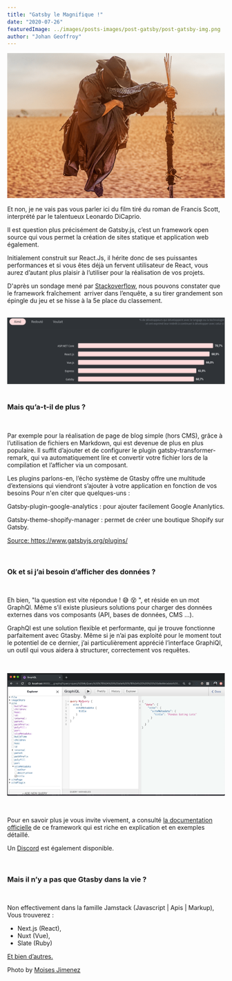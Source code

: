 ```yaml
---
title: "Gatsby le Magnifique !"
date: "2020-07-26"
featuredImage: ../images/posts-images/post-gatsby/post-gatsby-img.png
author: "Johan Geoffroy"
---
```


![hopper](../images/posts-images/post-gatsby/post-gatsby-img.png)

<div class="text-post">
<p>
Et non, je ne vais pas vous parler ici du film tiré du roman de Francis Scott, interprété par le talentueux Leonardo DiCaprio.
</p>

<p>
Il est question plus précisément de Gatsby.js, c’est un framework open source qui vous permet la création de sites statique et application web également.
</p>
<p>
Initialement construit sur React.Js, il hérite donc de ses puissantes performances et si vous êtes déjà un fervent utilisateur de React, vous aurez d’autant plus plaisir à l’utiliser pour la réalisation de vos projets.
</p>

<p> 
D'après un sondage mené par <a target="blank" href="https://insights.stackoverflow.com/survey/2020">Stackoverflow</a>, nous pouvons constater que le framework fraîchement 
arriver dans l’enquête, a su tirer grandement son épingle du jeu et se hisse à la 5e place du classement.
</p>

&nbsp;
<img src="../images/posts-images/post-gatsby/capture-1.png" alt="statistiques">
&nbsp;

<h3>Mais qu’a-t-il de plus ?</h3>
&nbsp;
<p>
Par exemple pour la réalisation de page de blog simple (hors CMS), grâce à l’utilisation de fichiers en Markdown, qui est devenue de plus en plus populaire. Il suffit d’ajouter et de configurer le plugin gatsby-transformer-remark, qui va automatiquement lire et convertir votre fichier lors de la compilation et l’afficher via un composant.
</p> 

<p>
Les plugins parlons-en, l’écho système de Gtasby offre une multitude d’extensions qui viendront s’ajouter à votre application en fonction de vos besoins
Pour n'en citer que quelques-uns :

Gatsby-plugin-google-analytics : pour ajouter facilement Google Ananlytics.<br>

Gatsby-theme-shopify-manager : permet de créer une boutique Shopify sur Gatsby.
</p>

<a  target="blank" href="https://www.gatsbyjs.org/plugins/">Source: https://www.gatsbyjs.org/plugins/</a>

&nbsp;

<h3>Ok et si j’ai besoin d’afficher des données ?</h3>

&nbsp;

<p>
Eh bien, "la question est vite répondue ! &#128517; &#128565; ", et réside en un mot GraphQl. 
Même s’il existe plusieurs solutions pour charger des données externes dans vos composants
(API, bases de données, CMS …).
<p>

<p>
GraphQl est une solution flexible et performante, qui je trouve fonctionne parfaitement avec Gtasby.
Même si je n’ai pas exploité pour le moment tout le potentiel de ce dernier, j’ai particulièrement apprécié l’interface GraphiQl, un outil qui vous aidera à structurer, correctement vos requêtes.
</p>

&nbsp;

<img src="../images/posts-images/post-gatsby/capture-2.png">

&nbsp;

<p>
Pour en savoir plus je vous invite vivement, a consulté <a  target="blank" href="https://www.gatsbyjs.org/">la documentation officielle</a> de ce framework qui est riche en explication et en exemples détaillé.
</p>
<p>
Un <a target="blank" href="https://discord.com/invite/br9rbUE">Discord</a> est également disponible.
</p>
&nbsp;

<h3>Mais il n’y a pas que Gtasby dans la vie ?</h3>

&nbsp;

Non effectivement dans la famille Jamstack (Javascript | Apis | Markup),
Vous trouverez :

<ul>
    <li>Next.js (React),</li>
    <li>Nuxt (Vue),</li>
    <li>Slate (Ruby)</li>
</ul>


<a href="https://www.staticgen.com/">Et bien d’autres.</a>

<div class="footer-post">
<span>Photo by <a href="https://unsplash.com/@vidson7?utm_source=unsplash&amp;utm_medium=referral&amp;utm_content=creditCopyText">Moises Jimenez</a>
</div>
</div>